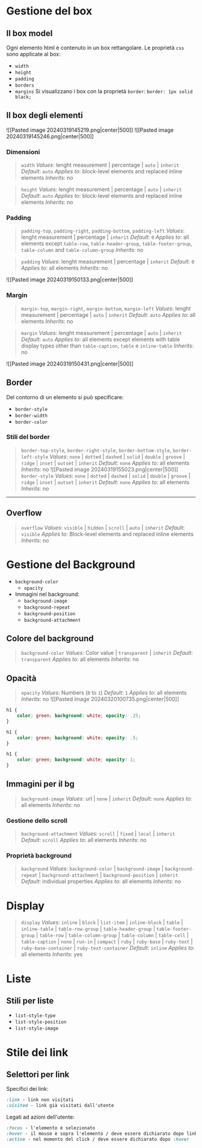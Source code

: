 # Gestione del box
## Il box model
Ogni elemento html è contenuto in un box rettangolare. Le proprietà `css` sono applicate al box:
- `width`
- `height`
- `padding`
- `borders`
- `margins`
Si visualizzano i box con la proprietà `border`:
`border: 1px solid black;`
## Il box degli elementi
![[Pasted image 20240319145219.png|center|500]]
![[Pasted image 20240319145246.png|center|500]]
### Dimensioni
>`width`
>*Values*: lenght measurement | percentage | `auto` | `inherit`
>*Default*: `auto`
>*Applies to*: block-level elements and replaced inline elements 
>*Inherits*: no

>`height`
>*Values*: lenght measurement | percentage | `auto` | `inherit`
>*Default*: `auto`
>*Applies to*: block-level elements and replaced inline elements 
>*Inherits*: no

### Padding
>`padding-top`, `padding-right`, `padding-bottom`, `padding-left`
>*Values*: lenght measurement | percentage | `inherit`
>*Default*: `0`
>*Applies to*: all elements except `table-row`, `table-header-group`, `table-footer-group`, `table-column` and `table-column-group`
>*Inherits*: no

>`padding`
>*Values*: lenght measurement | percentage | `inherit`
>*Default*: `0`
>*Applies to*: all elements 
>*Inherits*: no

![[Pasted image 20240319150133.png|center|500]]
### Margin
>`margin-top`, `margin-right`, `margin-bottom`, `margin-left`
>*Values*: lenght measurement | percentage |  `auto` | `inherit`
>*Default*: `auto`
>*Applies to*: all elements 
>*Inherits*: no

>`margin`
>*Values*: lenght measurement | percentage | `auto` | `inherit`
>*Default*: `auto`
>*Applies to*: all elements except elements with table display types other than `table-caption`, `table` e `inline-table` 
>*Inherits*: no

![[Pasted image 20240319150431.png|center|500]]
## Border
Del contorno di un elemento si può specificare:
- `border-style`
- `border-width`
- `border-color`
### Stili del border
>`border-top-style`, `border-right-style`, `border-bottom-style`, `border-left-style`
>*Values*: `none`  | `dotted` | `dashed` | `solid` | `double` | `groove` | `ridge` | `inset` | `outset` | `inherit`
>*Default*: `none`
>*Applies to*: all elements 
>*Inherits*: no
![[Pasted image 20240319155023.png|center|500]]
>`border-style`
>*Values*: `none` | `dotted` | `dashed` | `solid` | `double` | `groove` | `ridge` | `inset` | `outset` | `inherit` 
>*Default*: `none`
>*Applies to*: all elements
>*Inherits*: no

----
## Overflow
>`overflow`
>*Values*: `visible` | `hidden` | `scroll` | `auto` | `inherit` 
>*Default*: `visible`
>*Applies to*: Block-level elements and replaced inline elements
>*Inherits*: no

# Gestione del Background
- `background-color`
	- `opacity`
- Immagini nel background:
	- `background-image`
	- `background-repeat`
	- `background-position`
	- `background-attachment`
## Colore del background
>`background-color`
>*Values*: Color value | `transparent` | `inherit` 
>*Default*: `transparent`
>*Applies to*: all elements
>*Inherits*: no
## Opacità
>`opacity`
>*Values*: Numbers (`0` to `1`) 
>*Default*: `1`
>*Applies to*: all elements
>*Inherits*: no
![[Pasted image 20240320100735.png|center|500]]

```CSS
h1 {
	color: green; background: white; opacity: .25;
}

h1 {
	color: green; background: white; opacity: .5;
}

h1 {
	color: green; background: white; opacity: 1;
}
```

## Immagini per il bg
>`background-image`
>*Values*: url | `none` | `inherit` 
>*Default*: `none`
>*Applies to*: all elements
>*Inherits*: no

### Gestione dello scroll
>`background-attachment`
>*Values*: `scroll` | `fixed` | `local` | `inherit` 
>*Default*: `scroll`
>*Applies to*: all elements
>*Inherits*: no

### Proprietà background
>`background`
>*Values*: `background-color` | `background-image` | `background-repeat` | `background-attachment` | `background-position` | `inherit` 
>*Default*: individual properties
>*Applies to*: all elements
>*Inherits*: no

# Display
>`display`
>*Values*: `inline` | `block` | `list-item` | `inline-block` | `table` | `inline-table` | `table-row-group` | `table-header-group` | `table-footer-group` | `table-row` | `table-column-group` | `table-column` | `table-cell` | `table-caption` | `none` | `run-in` | `compact` | `ruby` | `ruby-base` | `ruby-text` | `ruby-base-container` | `ruby-text-container` 
>*Default*: `inline`
>*Applies to*: all elements
>*Inherits*: yes
# Liste
## Stili per liste

- `list-style-type`
- `list-style-position`
- `list-style-image`
# Stile dei link
## Selettori per link
Specifici dei link:
```CSS
:link - link non visitati
:visited - link già visitati dall'utente
```
Legati ad azioni dell'utente:
```CSS
:focus - l'elemento è selezionato
:hover - il mouse è sopra l'elemento / deve essere dichiarato dopo link e visited
:active - nel momento del click / deve essere dichiarato dopo :hover
```

